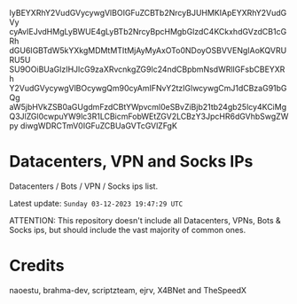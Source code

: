 IyBEYXRhY2VudGVycywgVlBOIGFuZCBTb2NrcyBJUHMKIApEYXRhY2VudGVy
cyAvIEJvdHMgLyBWUE4gLyBTb2NrcyBpcHMgbGlzdC4KCkxhdGVzdCB1cGRh
dGU6IGBTdW5kYXkgMDMtMTItMjAyMyAxOTo0NDoyOSBVVENgIAoKQVRURU5U
SU9OOiBUaGlzIHJlcG9zaXRvcnkgZG9lc24ndCBpbmNsdWRlIGFsbCBEYXRh
Y2VudGVycywgVlBOcywgQm90cyAmIFNvY2tzIGlwcywgCmJ1dCBzaG91bGQg
aW5jbHVkZSB0aGUgdmFzdCBtYWpvcml0eSBvZiBjb21tb24gb25lcy4KCiMg
Q3JlZGl0cwpuYW9lc3R1LCBicmFobWEtZGV2LCBzY3JpcHR6dGVhbSwgZWpy
diwgWDRCTmV0IGFuZCBUaGVTcGVlZFgK

# Datacenters, VPN and Socks IPs
 
Datacenters / Bots / VPN / Socks ips list.

Latest update: `Sunday 03-12-2023 19:47:29 UTC` 

ATTENTION: This repository doesn't include all Datacenters, VPNs, Bots & Socks ips, 
but should include the vast majority of common ones.

# Credits
naoestu, brahma-dev, scriptzteam, ejrv, X4BNet and TheSpeedX
